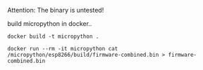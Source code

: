 Attention: The binary is untested!


build micropython in docker..

`docker build -t micropython .`

`docker run --rm -it micropython cat /micropython/esp8266/build/firmware-combined.bin > firmware-combined.bin`
